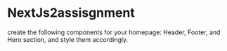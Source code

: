 # NextJs2assisgnment
create the following components for your homepage: Header, Footer, and Hero section, and style them accordingly.
